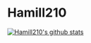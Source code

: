 # Hamill210

[![Hamill210's github stats](https://github-readme-stats.vercel.app/api?username=Hamill210&show_icons=true&theme=radical)](https://github.com/anuraghazra/github-readme-stats)
